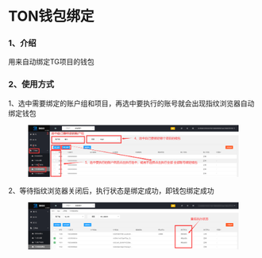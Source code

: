 # TON钱包绑定

### 1、介绍

用来自动绑定TG项目的钱包

### 2、使用方式

1、选中需要绑定的账户组和项目，再选中要执行的账号就会出现指纹浏览器自动绑定钱包

<figure><img src="../../.gitbook/assets/image (18) (1) (1).png" alt=""><figcaption></figcaption></figure>

2、等待指纹浏览器关闭后，执行状态是绑定成功，即钱包绑定成功

<figure><img src="../../.gitbook/assets/image (19) (1) (1).png" alt=""><figcaption></figcaption></figure>






